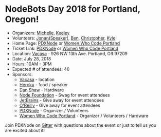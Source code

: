 # NodeBots Day 2018 for Portland, Oregon!

 - Organizers: [Michelle](https://twitter.com/MichelleJLevine), [Keeley](https://twitter.com/keeleyhammond)
 - Volunteers: [Jonan(Speaker)](https://twitter.com/thejonanshow), [Ben](https://twitter.com/obensource), [Christopher](https://twitter.com/b0neskull), [Kyle](https://twitter.com/KandersonUS)
 - Home Page: [PDXNode](https://www.meetup.com/pdxnode/events/252277861/) or [Women Who Code Portland](https://www.meetup.com/Women-Who-Code-Portland/events/252277646/)
 - Ticket Link: [PDXNode](https://www.meetup.com/pdxnode/events/252277861/) or [Women Who Code Portland](https://www.meetup.com/Women-Who-Code-Portland/events/252277646/)
 - Location: [Vacasa](https://www.vacasa.com/about-us/) - 926 NW 13th Ave. Portland, OR 97209 
 - Date: July 28, 2018
 - Hours: 10AM - 3PM
 - Expected # of attendees: 40
 - Sponsors: 
    - [Vacasa](https://www.vacasa.com/about-us/) - location
    - [Heroku](https://www.heroku.com/) - food / speaker
    - [Dan Shaw](http://dshaw.com/) - Hardware
    - [Node Foundation](https://foundation.nodejs.org/) - Swag for event attendees
    - [JetBrains](https://www.jetbrains.com/) - Give away for event attendees
    - [O'Reilly](https://www.oreilly.com/) - Give away for event attendees
    - [PDXNode](http://pdxnode.org/) - Organizer / Volunteers
    - [Women Who Code Portland](https://www.womenwhocode.com/portland) - Organizer / Volunteers / Hardware

Join PDXNode on [Gitter](https://gitter.im/pdxnode/Lobby) with questions about the event or just to tell us you are excited about it! 




